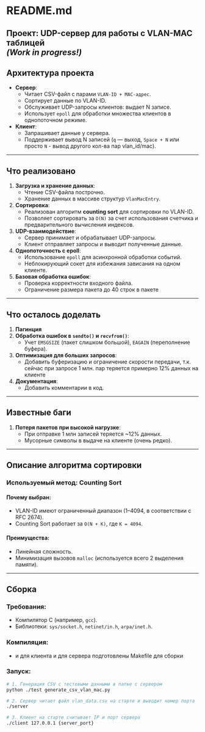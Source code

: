 # README.md  
**Проект: UDP-сервер для работы с VLAN-MAC таблицей**  
*(Work in progress!)*  
---

## Архитектура проекта  
- **Сервер**:  
  - Читает CSV-файл с парами `VLAN-ID + MAC-адрес`.  
  - Сортирует данные по VLAN-ID.
  - Обслуживает UDP-запросы клиентов: выдает N записе.
  - Использует `epoll` для обработки множества клиентов в однопоточном режиме.  
- **Клиент**:  
  - Запрашивает данные у сервера.  
  - Поддерживает вывод N записей (`q` — выход, `Space + N` или просто `N` - вывод другого кол-ва пар vlan_id/mac).  

---

## Что реализовано  
1. **Загрузка и хранение данных**:  
   - Чтение CSV-файла построчно. 
   - Хранение данных в массиве структур `VlanMacEntry`.  
2. **Сортировка**:  
   - Реализован алгоритм **counting sort** для сортировки по VLAN-ID.  
   - Позволяет сортировать за `O(N)` за счет использования счетчика и предварительного вычисления индексов.  
3. **UDP-взаимодействие**:  
   - Сервер принимает и обрабатывает UDP-запросы.  
   - Клиент отправляет запросы и выводит полученные данные.  
4. **Однопоточность с epoll**:  
   - Использование `epoll` для асинхронной обработки событий.  
   - Неблокирующий сокет для избежания зависания на одном клиенте.  
5. **Базовая обработка ошибок**:  
   - Проверка корректности входного файла.  
   - Ограничение размера пакета до 40 строк в пакете
---

## Что осталось доделать  
1. **Пагинция**  
2. **Обработка ошибок в `sendto()` и `recvfrom()`**:  
   - Учет `EMSGSIZE` (пакет слишком большой), `EAGAIN` (переполнение буфера).  
3. **Оптимизация для больших запросов**:  
   - Добавить буферизацию и ограничение скорости передачи, т.к. сейчас при запросе 1 млн. пар теряется примерно 12% данных на клиенте   
4. **Документация**:  
   - Добавить комментарии в код.  
---

## Известные баги  
1. **Потеря пакетов при высокой нагрузке**:  
   - При отправке 1 млн записей теряется ~12% данных.
   - Мусорные символы в выдаче на клиенте (очень редко).

---
## Описание алгоритма сортировки  
### Используемый метод: **Counting Sort**  
#### Почему выбран:
- VLAN-ID имеют ограниченный диапазон (1–4094, в соответствии с RFC 2674).  
- Counting Sort работает за `O(N + K)`, где `K = 4094`.  

#### Преимущества:  
- Линейная сложность.  
- Минимизация вызовов `malloc` (используется всего 2 выделения памяти).  
---

## Сборка  
### Требования:  
- Компилятор C (например, `gcc`).  
- Библиотеки: `sys/socket.h`, `netinet/in.h`, `arpa/inet.h`.  

### Компиляция:  
- и для клиента и для сервера подготовлены Makefile для сборки

### Запуск:  
```bash
# 1. Генерация CSV с тестовыми данными в папке с сервером
python ./test generate_csv_vlan_mac.py

# 2. Сервер читает файл vlan_data.csv на старте и выводит номер порта
./server

# 3. Клиент на старте считывает IP и порт сервера 
./client 127.0.0.1 {server_port}
```
